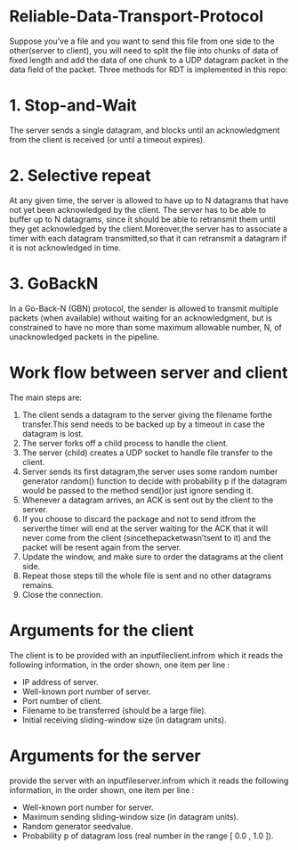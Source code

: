 # Reliable-Data-Transport-Protocol
Suppose you’ve a file and you want to send this file from one side to the other(server to
client), you will need to split the file into chunks of data of fixed length and add the data of
one chunk to a UDP datagram packet in the data field of the packet. Three methods
for RDT is implemented in this repo:
# 1. Stop-and-Wait
The server sends a single datagram, and blocks until an acknowledgment from the client
is received (or until a timeout expires).
# 2. Selective repeat
At any given time, the server is allowed to have up to N datagrams that have not yet been
acknowledged by the client. The server has to be able to buffer up to N datagrams, since it should
be able to retransmit them until they get acknowledged by the client.Moreover,the server has
to associate a timer with each datagram transmitted,so that it can retransmit a datagram if it is
not acknowledged in time.
# 3. GoBackN
In a Go-Back-N (GBN) protocol, the sender is allowed to transmit multiple packets
(when available) without waiting for an acknowledgment, but is constrained to have no
more than some maximum allowable number, N, of unacknowledged packets in the
pipeline.

# Work flow between server and client
The main steps are:
1. The client sends a datagram to the server giving the filename forthe transfer.This send needs
to be backed up by a timeout in case the datagram is lost.
2. The server forks off a child process to handle the client.
3. The server (child) creates a UDP socket to handle file transfer to the client.
4. Server sends its first datagram,the server uses some random number generator random()
function to decide with probability p if the datagram would be passed to the method send()or
just ignore sending it.
5. Whenever a datagram arrives, an ACK is sent out by the client to the server.
6. If you choose to discard the package and not to send itfrom the serverthe timer will end at
the server waiting for the ACK that it will never come from the client (sincethepacketwasn’tsent
to it) and the packet will be resent again from the server.
7. Update the window, and make sure to order the datagrams at the client side.
8. Repeat those steps till the whole file is sent and no other datagrams remains.
9. Close the connection.

# Arguments for the client
The client is to be provided with an inputfileclient.infrom which it reads the following
information, in the order shown, one item per line :
* IP address of server.
* Well-known port number of server.
* Port number of client.
* Filename to be transferred (should be a large file).
* Initial receiving sliding-window size (in datagram units).

# Arguments for the server
provide the server with an inputfileserver.infrom which it reads the following
information, in the order shown, one item per line :
* Well-known port number for server.
* Maximum sending sliding-window size (in datagram units).
* Random generator seedvalue.
* Probability p of datagram loss (real number in the range [ 0.0 , 1.0 ]).
